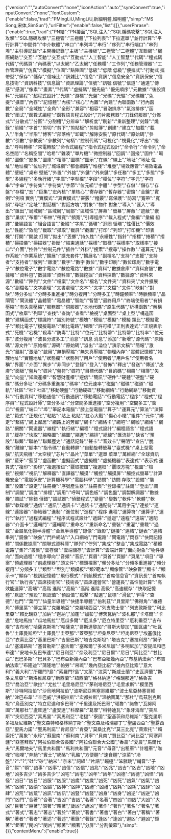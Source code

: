{"version":"","autoConvert":"none","iconAction":"auto","symConvert":true,"inputConvert":"none","fontCustom":{"enable":false,"trad":"PMingLiU,MingLiU,新細明體,細明體","simp":"MS Song,宋体,SimSun"},"urlFilter":{"enable":false,"list":[]},"userPhrase":{"enable":true,"trad":{"PN結":"PN接面","SQL注入":"SQL隱碼攻擊","SQL注入攻擊":"SQL隱碼攻擊","三極管":"三極體","下拉列表":"下拉選單","並行計算":"平行計算","中間件":"中介軟體","串口":"串列埠","串行":"序列","串行端口":"串列埠","主引導記錄":"主開機記錄","主板":"主機板","二極管":"二極體","互聯網":"網際網路","交互":"互動","交互式":"互動式","人工智能":"人工智慧","代碼":"程式碼 代碼","代碼頁":"內碼表","以太網":"乙太網","任務欄":"工作列","任務管理器":"工作管理員","仿真":"模擬","位圖":"點陣圖","低級":"低階 低級","便攜式":"行動式 攜帶型","保存":"儲存","信噪比":"訊雜比","信息":"資訊","信息安全":"資訊保安","信息技術":"資訊科技","信息論":"資訊理論","信號":"訊號 信號","信道":"通道","傳感":"感測","像素":"畫素","?代碼":"虛擬碼","優先級":"優先順序","元數據":"後設資料","元編程":"超程式設計","光標":"游標","光盤":"光碟","光驅":"光碟機","免提":"擴音","內存":"記憶體","內核":"核心","內置":"內建","內聯函數":"行內函數","全局":"全域性","全角":"全形","兼容":"相容","冒泡排序":"氣泡排序","函數":"函式","函數式編程":"函數語言程式設計","刀片服務器":"刀鋒伺服器","分佈式":"分散式","分區":"分割槽","分辨率":"解析度","刷新":"重新整理","刻錄":"燒錄","前綴":"字首","剪切":"剪下","剪貼板":"剪貼簿","創建":"建立","加載":"載入","半角":"半形","博客":"部落格","卸載":"解除安裝","原代碼":"原始碼","參數":"引數","參數表":"參數列","句柄":"控制代碼","可視化":"視覺化","呼出":"撥出","呼叫轉移":"來電轉駁","命令式編程":"指令式程式設計","命令行":"命令列","命名空間":"名稱空間","哈希":"雜湊","單片機":"微控制器","回調":"回撥","固件":"韌體","圖像":"影象","圖庫":"相簿","圖標":"圖示","在線":"線上","地址":"地址 位址","地址欄":"位址列","城域網":"都會網路","堆棧":"堆疊","場效應管":"場效電晶體","壁紙":"桌布 壁紙","外置":"外接","外鍵":"外來鍵","多任務":"多工","多態":"多型","多線程":"多執行緒","字庫":"字型檔","字段":"欄位","字符":"字元","字符串":"字串","字符集":"字符集","字節":"位元組","字體":"字型","存儲":"儲存","存盤":"存檔","宏":"巨集","宏內核":"單核心","寄存器":"暫存器","密鑰":"金鑰","實例":"例項 實例","實模式":"真實模式","審覈":"稽覈","寫保護":"防寫","寬帶":"寬頻","尋址":"定址","對話框":"對話方塊","對象":"物件 對象","導入":"匯入","導出":"匯出","局域網":"區域網","局部":"區域性","屏幕":"螢幕","屏蔽":"遮蔽","嵌套":"巢狀","布爾":"布林","帶寬":"頻寬","引導程序":"載入程式","彙編":"彙編 組譯","彙編語言":"組合語言","後綴":"字尾","循環":"迴圈 循環","性價比":"價效比","性能":"效能","截取":"擷取","截屏":"截圖","打印":"列印","打印機":"印表機","打開":"開啟 打開","拋出":"丟擲","持久性":"永續性","指針":"指標","捲積":"摺積","掃描儀":"掃描器","掛斷":"結束通話","採樣":"取樣","採樣率":"取樣率","接口":"介面","控件":"控制元件","插件":"外掛","搜索":"搜尋","操作數":"運算元","操作系統":"作業系統","擴展":"擴充套件","擴展名":"副檔名","支持":"支援","支持者":"支持者","散列":"雜湊","數字":"數字 數位","數字印刷":"數位印刷","數字電子":"數位電子","數字電路":"數位電路","數據":"資料","數據倉庫":"資料倉儲","數據報":"資料包","數據庫":"資料庫","數據挖掘":"資料探勘","數據源":"資料來源","數組":"陣列","文件":"檔案","文件名":"檔名","文件夾":"資料夾","文件擴展名":"副檔名","文字處理":"文書處理","文本":"文字","文檔":"文件","映射":"對映","時分多址":"分時多重進接","時分複用":"分時多工","時鐘頻率":"時脈頻率","晶閘管":"閘流體","晶體管":"電晶體","智能":"智慧","最終用戶":"終端使用者","有損壓縮":"有失真壓縮","服務器":"伺服器","本地代碼":"原生代碼","析構函數":"解構函式","枚舉":"列舉","查找":"查詢","查看":"檢視","桌面型":"桌上型","構造函數":"建構函式","標識符":"識別符號","模塊":"模組","模擬":"模擬 類比","模擬電子":"類比電子","模擬電路":"類比電路","權限":"許可權","正則表達式":"正規表示式","死機":"宕機","殺毒":"防毒","比特":"位元","比特幣":"比特幣","比特率":"位元率","波分複用":"波長分波多工","消息":"訊息 消息","添加":"新增","源代碼":"原始碼","源文件":"原始檔","源碼":"原始碼","溢出":"溢位","演示文稿":"簡報","激光":"鐳射","激活":"啟用","無損壓縮":"無失真壓縮","物理內存":"實體記憶體","物理地址":"實體地址","狀態欄":"狀態列","用戶":"使用者","用戶名":"使用者名稱","界面":"介面","異步":"非同步","登錄":"登入","發佈":"釋出","發送":"傳送","皮膚":"面板","盤片":"碟片","盤符":"碟符","目標代碼":"目的碼","相冊":"相簿","矢量":"向量","知識產權":"智慧財產權","短信":"簡訊","硬件":"硬體","硬盤":"硬碟","碼分多址":"分碼多重進接","碼率":"位元速率","磁盤":"磁碟","磁道":"磁軌","社區":"社? 社區","移動硬盤":"行動硬碟","移動網絡":"行動網路","移動資料":"行動資料","移動通信":"行動通訊","移動電話":"行動電話","程序":"程式","程序員":"程式設計師","空分多址":"分空間多重進接","空分複用":"空間多工","窗口":"視窗","端口":"埠","筆記本電腦":"膝上型電腦","算子":"運算元","算法":"演算法","範式":"正規化","粘貼":"貼上 粘貼","紅心大戰":"傷心小棧","組件":"元件","綁定":"繫結","網上鄰居":"網路上的芳鄰","網卡":"網絡卡","網吧":"網咖","網絡":"網路","網關":"閘道器","線程":"執行緒","編程":"程式設計","編程語言":"程式語言","緩存":"快取","縮略圖":"縮圖","縮進":"縮排","總線":"匯流排","缺省":"預設","聯繫":"聯絡","聯繫歷史":"通話記錄","聲卡":"音效卡","聲明":"宣告","脫機":"離線","腳本":"指令碼","自動轉屏":"自動旋轉螢幕","臺式機":"桌上型電腦","航天飛機":"太空梭","芯片":"晶片","菜單":"選單 菜單","萬維網":"全球資訊網","藍牙":"藍芽","虛函數":"虛擬函式","虛擬機":"虛擬機器","表達式":"表示式 運算式","複印":"影印","複選按鈕":"覈取按鈕","複選框":"覈取方塊","視圖":"檢視","視頻":"視訊","解釋器":"直譯器","觸摸":"觸控","觸摸屏":"觸控式螢幕","計算機安全":"電腦保安","計算機科學":"電腦科學","訪問":"訪問 存取","設備":"裝置","設置":"設定","註冊機":"序號產生器","註冊表":"登錄檔","註銷":"登出","調制":"調變","調度":"排程","調用":"呼叫","調色板":"調色盤","調製解調器":"數據機","調試":"除錯 偵錯","調試器":"偵錯程式","變量":"變數","軟件":"軟體","軟驅":"軟碟機","通信":"通訊","通訊卡":"通話卡","通配符":"萬用字元","連接":"連線","連接器":"聯結器","進制":"進位制","進程":"程序 進程","運算符":"運算子","運行":"執行","過程式編程":"程序式程式設計","遞歸":"遞迴","遠程":"遠端","適配器":"介面卡","邏輯門":"邏輯閘","重命名":"重新命名","重裝":"重灌","重載":"過載","金屬氧化物半導體":"金氧半導體","錄像":"錄影","鏈接":"連結","鏈表":"連結串列","鏡像":"映象","門戶網站":"入口網站","門電路":"閘電路","閃存":"快閃記憶體","關係數據庫":"關聯式資料庫","隊列":"佇列","集成":"整合","集成電路":"積體電路","集?":"叢集","雲存儲":"雲端儲存","雲計算":"雲端計算","面向對象":"物件導向","面向過程":"程序導向","音頻":"音訊","頁眉":"頁首","頁腳":"頁尾","項目":"專案","預處理器":"前處理器","頭文件":"標頭檔案","頻分多址":"分頻多重進接","頻分複用":"分頻多工","類型":"型別","類模板":"類?範本","顯像管":"映象管","顯卡":"顯示卡","顯存":"視訊記憶體","飛行模式":"飛航模式","首席信息官":"資訊長","首席執行官":"執行長","首席技術官":"技術長","首席運營官":"營運長","高性能計算":"高效能運算","高端":"高階 進階","高級":"高階 進階 高級","高速緩存":"快取記憶體","默認":"預設","默認值":"預設值","點擊":"點選","鼠標":"滑鼠","乍得":"查德","也門":"葉門","仙童半導體":"快捷半導體","伯利茲":"貝里斯","佛得角":"維德角","傅里葉":"傅立葉","克羅地亞":"克羅埃西亞","列支敦士登":"列支敦斯登","利比里亞":"賴比瑞亞","加納":"迦納","加蓬":"加彭","博茨瓦納":"波札那","卡塔爾":"卡達","危地馬拉":"瓜地馬拉","厄瓜多爾":"厄瓜多","厄立特里亞":"厄利垂亞","吉布堤":"吉布地","哈薩克斯坦":"哈薩克","哥斯達黎加":"哥斯大黎加","圖瓦盧":"吐瓦魯","土庫曼斯坦":"土庫曼","圭亞那":"蓋亞那","坦桑尼亞":"坦尚尼亞","埃塞俄比亞":"衣索比亞","基里巴斯":"吉里巴斯","塔吉克斯坦":"塔吉克","塞拉利昂":"獅子山","塞浦路斯":"塞普勒斯","塞舌爾":"塞席爾","多米尼加":"多明尼加","安提瓜和巴布達":"安地卡及巴布達","尼日利亞":"奈及利亞","尼日爾":"尼日","岡比亞":"甘比亞","巴巴多斯":"巴貝多","巴布亞新幾內亞":"巴布亞紐幾內亞","布基納法索":"布吉納法索","布隆迪":"蒲隆地","帕勞":"帛琉","幾內亞比紹":"幾內亞比索","意大利":"義大利","所羅門?島":"索羅門?島","文萊":"汶萊","斯威士蘭":"史瓦濟蘭","斯洛文尼亞":"斯洛維尼亞","新西蘭":"紐西蘭","格林納達":"格瑞那達","格魯吉亞":"喬治亞","歐拉":"尤拉","毛里塔尼亞":"茅利塔尼亞","毛里求斯":"模里西斯","沙特阿拉伯":"沙烏地阿拉伯","波斯尼亞黑塞哥維那":"波士尼亞赫塞哥維納","津巴布韋":"辛巴威","洪都拉斯":"宏都拉斯","溫納圖萬":"那杜","烏茲別克斯坦":"烏茲別克","特立尼達和多巴哥":"千里達及托巴哥","瑙魯":"諾魯","瓦努阿圖":"萬那杜","盧旺達":"盧安達","科摩羅":"葛摩","科特迪瓦":"象牙海岸","突尼斯":"突尼西亞","索馬里":"索馬利亞","老撾":"寮國","聖基茨和尼維斯":"聖克里斯多福及尼維斯","聖文森特和格林納丁斯":"聖文森及格瑞那丁","聖盧西亞":"聖露西亞","聖馬力諾":"聖馬利諾","肯尼亞":"肯亞","莫桑比克":"莫三比克","萊索托":"賴索托","萬象":"永珍","蘇里南":"蘇利南","貝寧":"貝南","贊比亞":"尚比亞","阿塞拜疆":"亞塞拜然","阿拉伯聯合酋長國":"阿拉伯聯合大公國","香農":"夏農","馬爾代夫":"馬爾地夫","馬里共和國":"馬利共和國","元音":"母音","出租車":"計程車","咖喱":"咖哩","奔馳":"賓士","奶酪":"乳酪","方便麵":"速食麵","涼菜":"冷盤","?":"?","硅":"矽","納米":"奈米","詞組":"片語","蹦極":"笨豬跳","輔音":"子音","齶":"顎","凶事":"凶事","凶信":"凶信","凶兆":"凶兆","凶吉":"凶吉","凶地":"凶地","凶多吉少":"凶多吉少","凶宅":"凶宅","凶年":"凶年","凶德":"凶德","凶怪":"凶怪","凶日":"凶日","凶服":"凶服","凶歲":"凶歲","凶死":"凶死","凶氣":"凶氣","凶煞":"凶煞","凶燄":"凶燄","凶神":"凶神","凶禮":"凶禮","凶耗":"凶耗","凶肆":"凶肆","凶荒":"凶荒","凶訊":"凶訊","凶豎":"凶豎","凶身":"凶身","凶逆":"凶逆","凶門":"凶門","合著":"合著","吉凶":"吉凶","名著":"名著","四凶":"四凶","大凶":"大凶","巨著":"巨著","昭著":"昭著","歲凶":"歲凶","著作":"著作","著名":"著名","著式":"著式","著志":"著志","著於":"著於","著書":"著書","著白":"著白","著稱":"著稱","著者":"著者","著述":"著述","著錄":"著錄","逢凶":"逢凶","避凶":"避凶","鉅著":"鉅著","閔凶":"閔凶","顯著":"顯著","分屏":"分割螢幕"},"simp":{}},"contextMenu":{"enable":true}}
